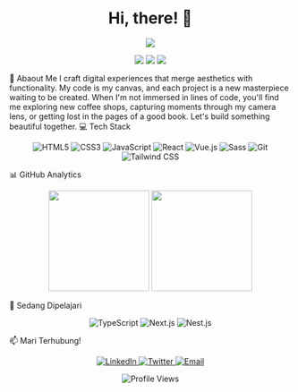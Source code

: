 <h1 align="center">Hi, there! 👋 </h1>
<p align="center">
  <img src="https://readme-typing-svg.herokuapp.com?lines=Frontend+Developer;Digital+Marketer;&center=true&width=380&height=45">
</p>
<p align="center">
  <a href="https://soimverse.qidigi.com"><img src="https://img.shields.io/badge/Website-Soimverse-blue?style=flat-square&logo=google-chrome"></a>
  <a href="https://linkedin.com/in/soimalfath"><img src="https://img.shields.io/badge/LinkedIn-Soim-blue?style=flat-square&logo=linkedin"></a>
  <a href="mailto:soimkmpbg@gmail.com"><img src="https://img.shields.io/badge/Email-Contact_Me-blue?style=flat-square&logo=gmail"></a>
</p>
🚀 Abaout Me
I craft digital experiences that merge aesthetics with functionality. My code is my canvas, and each project is a new masterpiece waiting to be created.
When I'm not immersed in lines of code, you'll find me exploring new coffee shops, capturing moments through my camera lens, or getting lost in the pages of a good book.
Let's build something beautiful together.
💻 Tech Stack
<p align="center">
  <img src="https://img.shields.io/badge/HTML5-E34F26?style=for-the-badge&logo=html5&logoColor=white" alt="HTML5" />
  <img src="https://img.shields.io/badge/CSS3-1572B6?style=for-the-badge&logo=css3&logoColor=white" alt="CSS3" />
  <img src="https://img.shields.io/badge/JavaScript-F7DF1E?style=for-the-badge&logo=javascript&logoColor=black" alt="JavaScript" />
  <img src="https://img.shields.io/badge/React-20232A?style=for-the-badge&logo=react&logoColor=61DAFB" alt="React" />
  <img src="https://img.shields.io/badge/Vue.js-35495E?style=for-the-badge&logo=vue.js&logoColor=4FC08D" alt="Vue.js" />
  <img src="https://img.shields.io/badge/Sass-CC6699?style=for-the-badge&logo=sass&logoColor=white" alt="Sass" />
  <img src="https://img.shields.io/badge/Git-F05032?style=for-the-badge&logo=git&logoColor=white" alt="Git" />
  <img src="https://img.shields.io/badge/Tailwind_CSS-38B2AC?style=for-the-badge&logo=tailwind-css&logoColor=white" alt="Tailwind CSS" />
</p>
<!-- 🌟 Highlight Proyek
<table>
  <tr>
    <td width="50%">
      <h3 align="center">Proyek 1</h3>
      <p align="center">
        <a href="https://github.com/yourusername/project1" target="_blank">
          <img src="https://via.placeholder.com/300x200?text=Proyek+1+Screenshot" width="300" alt="Proyek 1">
        </a>
        <span> <a href="https://github.com/yourusername/project1" target="_blank">
          <img src="https://img.shields.io/badge/Code-black?style=for-the-badge&logo=github" alt="GitHub Repo">
        </a> </span>
        <span> <a href="https://project1-demo.com" target="_blank">
          <img src="https://img.shields.io/badge/Live-brightgreen?style=for-the-badge&logo=googlechrome" alt="Live Demo">
        </a> </span>
        <p>Deskripsi singkat proyek dan teknologi yang digunakan.</p>
      </p>
    </td>
    <td width="50%">
      <h3 align="center">Proyek 2</h3>
      <p align="center">
        <a href="https://github.com/yourusername/project2" target="_blank">
          <img src="https://via.placeholder.com/300x200?text=Proyek+2+Screenshot" width="300" alt="Proyek 2">
        </a>
        <span> <a href="https://github.com/yourusername/project2" target="_blank">
          <img src="https://img.shields.io/badge/Code-black?style=for-the-badge&logo=github" alt="GitHub Repo">
        </a> </span>
        <span> <a href="https://project2-demo.com" target="_blank">
          <img src="https://img.shields.io/badge/Live-brightgreen?style=for-the-badge&logo=googlechrome" alt="Live Demo">
        </a> </span>
        <p>Deskripsi singkat proyek dan teknologi yang digunakan.</p>
      </p>
    </td>
  </tr>
</table> -->
📊 GitHub Analytics
<p align="center">
  <img height="180em" src="https://github-readme-stats.vercel.app/api?username=soimalfath&show_icons=true&theme=radical" />
  <img height="180em" src="https://github-readme-stats.vercel.app/api/top-langs/?username=soimalfath&layout=compact&theme=radical"/>
</p>
🌱 Sedang Dipelajari
<p align="center">
  <img src="https://img.shields.io/badge/TypeScript-007ACC?style=for-the-badge&logo=typescript&logoColor=white" alt="TypeScript" />
  <img src="https://img.shields.io/badge/Next.js-000000?style=for-the-badge&logo=next.js&logoColor=white" alt="Next.js" />
  <img src="https://img.shields.io/badge/Nest.js-E10098?style=for-the-badge&logo=nestjs&logoColor=white" alt="Nest.js" />
</p>
📫 Mari Terhubung!
<p align="center">
  <a href="https://linkedin.com/in/soimalfath">
    <img src="https://img.shields.io/badge/LinkedIn-0077B5?style=for-the-badge&logo=linkedin&logoColor=white" alt="LinkedIn" />
  </a>
  <a href="https://twitter.com/mbuhsapaaaaa">
    <img src="https://img.shields.io/badge/Twitter-1DA1F2?style=for-the-badge&logo=twitter&logoColor=white" alt="Twitter" />
  </a>
  <a href="mailto:soimkmpbg@gmail.com">
    <img src="https://img.shields.io/badge/Email-D14836?style=for-the-badge&logo=gmail&logoColor=white" alt="Email" />
  </a>
</p>

<p align="center">
  <img src="https://komarev.com/ghpvc/?username=soimalfath&label=Profile%20views&color=0e75b6&style=flat" alt="Profile Views" />
</p>
